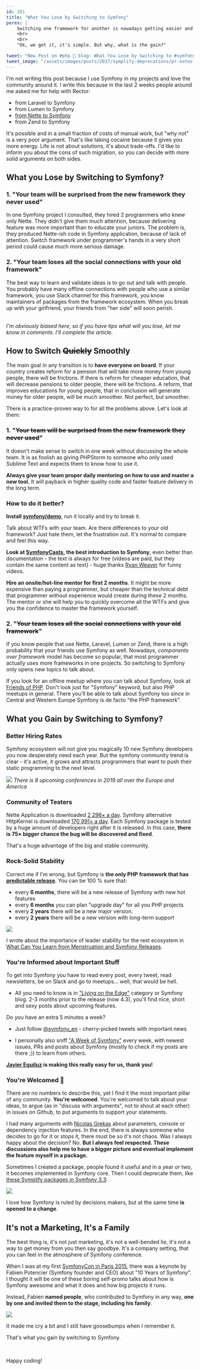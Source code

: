 ```yaml
---
id: 201
title: "What You Lose by Switching to Symfony"
perex: |
    Switching one framework for another is nowadays getting easier and easier. What you could do for months only on your private projects, where income and delivering features are not important, is now an option for big websites with millions of lines of code. What seems like a divorce and switching a partner, is now as simple as changing your shoes from work to jogging ones.
    <br>
    <br>
    "Ok, we get it, it's simple. But why, what is the gain?"

tweet: "New Post on #php 🐘 blog: What You Lose by Switching to #symfony"
tweet_image: "/assets/images/posts/2017/symplify-deprecations/pr-notes.png"
---
```


I'm not writing this post because I use Symfony in my projects and love the community around it. I write this because in the last 2 weeks people around me asked me for help with Rector:

- from Laravel to Symfony
- from Lumen to Symfony
- [from Nette to Symfony](https://www.tomasvotruba.cz/blog/2019/02/21/how-we-migrated-from-nette-to-symfony-in-3-weeks-part-1/)
- from Zend to Symfony

It's possible and in a small fraction of costs of manual work, but "why not" is a very poor argument. That's like taking cocaine because it gives you more energy. Life is not about solutions, it's about trade-offs. I'd like to inform you about the cons of such migration, so you can decide with more solid arguments on both sides.

## What you Lose by Switching to Symfony?

### 1. "Your team will be surprised from the new framework they never used"

In one Symfony project I consulted, they hired 2 programmers who knew only Nette. They didn't give them much attention, because delivering feature was more important than to educate your juniors. The problem is, they produced Nette-ish code in Symfony application, because of lack of attention. Switch framework under programmer's hands in a very short period could cause much more serious damage.

### 2. "Your team loses all the social connections with your old framework"

The best way to learn and validate ideas is to go out and talk with people. You probably have many offline connections with people who use a similar framework, you use Slack channel for this framework, you know maintainers of packages from the framework ecosystem.
When you break up with your girlfriend, your friends from "her side" will soon perish.

<br>
<em>I'm obviously biased here, so if you have tips what will you lose, let me know in comments. I'll complete the article.</em>

## How to Switch ~~Quickly~~ Smoothly

The main goal in any transition is to **have everyone on board**. If your country creates reform for a pension that will take more money from young people, there will be frictions. If there is reform for cheaper education, that will decrease pensions to older people, there will be frictions. A reform, that improves educations for young people, that in conclusion will generate money for older people, will be much smoother. Not perfect, but smoother.

There is a practice-proven way to for all the problems above. Let's look at them:

### 1. "~~Your team will be surprised from the new framework they never used~~"

It doesn't make sense to switch in one week without discussing the whole team. It is as foolish as giving PHPStorm to someone who only used Sublime Text and expects them to know how to use it.

**Always give your team proper daily mentoring on how to use and master a new tool.** It will payback in higher quality code and faster feature delivery in the long term.

### How to do it better?

**Install [symfony/demo](https://github.com/symfony/demo)**, run it locally and try to break it.


Talk about WTFs with your team. Are there differences to your old framework? Just hate them, let the frustration out. It's normal to compare and feel this way.

**Look at [SymfonyCasts](https://symfonycasts.com), the best introduction to Symfony**, even better than documentation - the text is always for free (videos are paid, but they contain the same content as text) - huge thanks [Ryan Weaver](https://twitter.com/weaverryan) for funny videos.

**Hire an onsite/hot-line mentor for first 2 months**. It might be more expensive than paying a programmer, but cheaper than the technical debt that programmer without experience would create during these 2 months. The mentor or she will help you to quickly overcome all the WTFs and give you the confidence to master the framework yourself.

### 2. "~~Your team loses all the social connections with your old framework~~"

If you know people that use Nette, Laravel, Lumen or Zend, there is a high probability that your friends use Symfony as well.
Nowadays, *components over framework* model has become so popular, that most programmer actually uses more frameworks in one projects. So switching to Symfony only opens new topics to talk about.

If you look for an offline meetup where you can talk about Symfony, look at [Friends of PHP](https://friendsofphp.org). Don't look just for "Symfony" keyword, but also PHP meetups in general. There you'll be able to talk about Symfony too since in Central and Western Europe Symfony is de facto "the PHP framework".

## What you Gain by Switching to Symfony?

### Better Hiring Rates

Symfony ecosystem will not give you magically 10 new Symfony developers you now desperately need each year. But the symfony community trend is clear - it's active, it grows and attracts programmers that want to push their static programming to the next level.

<div class="text-center">
    <img src="/assets/images/posts/2019/lose-symfony/conferences.png">
    <em>There is 8 upcoming conferences in 2019 all over the Europe and America</em>
</div>

### Community of Testers

Nette Application is downloaded [2 296× a day](https://packagist.org/packages/nette/application/stats). Symfony alternative HttpKernel is downloaded [170 991× a day](https://packagist.org/packages/symfony/http-kernel/stats). Each Symfony package is tested by a huge amount of developers right after it is released. In this case, **there is 75× bigger chance the bug will be discovered and fixed**.

That's a huge advantage of the big and stable community.

### Rock-Solid Stability

Correct me if I'm wrong, but Symfony is **the only PHP framework that has [predictable release](https://symfony.com/roadmap)**. You can be 100 % sure that:

- every **6 months**, there will be a new release of Symfony with new hot features
- every **6 months** you can plan "upgrade day" for all you PHP projects
- every **2 years** there will be a new major version.
- every **2 years** there will be a new version with long-term support

<div class="text-center">
    <img src="/assets/images/posts/2019/lose-symfony/stable.png" class="img-thumbnail">
</div>

I wrote about the importance of leader stability for the rest ecosystem in [What Can You Learn from Menstruation and Symfony Releases](https://www.tomasvotruba.cz/blog/2017/10/30/what-can-you-learn-from-menstruation-and-symfony-releases/).

### You're Informed about Important Stuff

To get into Symfony you have to read every post, every tweet, read newsletters, be on Slack and go to meetups... well, that would be hell.

- All you need to know is in ["Living on the Edge"](https://symfony.com/blog/category/living-on-the-edge) category or Symfony blog. 2-3 months prior to the release (now 4.3), you'll find nice, short and sexy posts about upcoming features.

Do you have an extra 5 minutes a week?

- Just follow [@symfony_en](https://twitter.com/symfony_en) - cherry-picked tweets with important news

- I personally also sniff ["A Week of Symfony"](https://symfony.com/blog/category/a-week-of-symfony) every week, with newest issues, PRs and posts about Symfony (mostly to check if my posts are there ;)) to learn from others.

**[Javier Eguiluz](https://github.com/javiereguiluz) is making this really easy for us, thank you!**

### You're Welcomed 🤗

There are no numbers to describe this, yet I find it the most important pillar of any community. **You're welcomed**. You're welcomed to talk about your ideas, to argue (as in "discuss with arguments", not to shout at each other) in issues on Github, to put arguments to support your statements.

I had many arguments with [Nicolas Grekas](https://github.com/nicolas-grekas) about parameters, console or dependency injection features. In the end, there is always someone who decides to go for it or stops it, there must be so it's not chaos. Was I always happy about the decision? No. **But I always feel respected. These discussions also help me to have a bigger picture and eventual implement the feature myself in a package.**

Sometimes I created a package, people found it useful and in a year or two, it becomes implemented in Symfony core. Then I could deprecate them, like [these Symplify packages in Symfony 3.3](https://www.tomasvotruba.cz/blog/2017/05/29/symplify-packages-deprecations-brought-by-symfony-33/):

<div class="text-center">
    <img src="/assets/images/posts/2017/symplify-deprecations/pr-notes.png" class="img-thumbnail">
</div>

I love how Symfony is ruled by decisions makers, but at the same time **is opened to a change**.

## It's not a Marketing, It's a Family

The best thing is, it's not just marketing, it's not a well-bended lie, it's not a way to get money from you then say goodbye.
It's a company setting, that you can feel in the atmosphere of Symfony conference.

When I was at my first [SymfonyCon in Paris 2015](https://pariscon2015.symfony.com/), there was a keynote by Fabien Potencier (Symfony founder and CEO) about "10 Years of Symfony". I thought it will be one of these boring self-promo talks about how is Symfony awesome and what it does and how big projects it runs.

Instead, Fabien **named people**, who contributed to Symfony in any way, **one by one and invited them to the stage, including his family**.

<img src="https://blog.radumurzea.net/wp-content/uploads/keynote.png" style="max-width:40em">

It made me cry a bit and I still have goosebumps when I remember it.

That's what you gain by switching to Symfony.

<br>

Happy coding!



